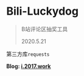 # Bili-Luckydog

> B站评论区抽奖工具
>
> 2020.5.21

第三方库`requests`

**Blog: [i.2017.work](https://i.2017.work)**
